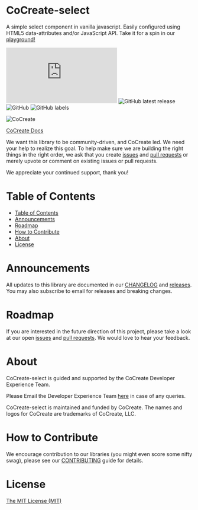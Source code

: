 # CoCreate-select
A simple select component in vanilla javascript. Easily configured using HTML5 data-attributes and/or JavaScript API. Take it for a spin in our [playground!](https://cocreate.app/docs/select)

![GitHub file size in bytes](https://img.shields.io/github/size/CoCreate-app/CoCreate-select/dist/CoCreate-select.min.js?label=minified%20size&style=for-the-badge) 
![GitHub latest release](https://img.shields.io/github/v/release/CoCreate-app/CoCreate-select?style=for-the-badge)
![GitHub](https://img.shields.io/github/license/CoCreate-app/CoCreate-select?style=for-the-badge) 
![GitHub labels](https://img.shields.io/github/labels/CoCreate-app/CoCreate-select/help%20wanted?style=for-the-badge)

![CoCreate](https://cdn.cocreate.app/logo.png)

[CoCreate Docs](https://cocreate.app/docs/select)

We want this library to be community-driven, and CoCreate led. We need your help to realize this goal. To help make sure we are building the right things in the right order, we ask that you create [issues](https://github.com/CoCreate-app/Realtime_Admin_CRM_and_CMS/issues) and [pull requests](https://github.com/CoCreate-app/Realtime_Admin_CRM_and_CMS/pulls) or merely upvote or comment on existing issues or pull requests.

We appreciate your continued support, thank you!

# Table of Contents

- [Table of Contents](#table-of-contents)
- [Announcements](#announcements)
- [Roadmap](#roadmap)
- [How to Contribute](#how-to-contribute)
- [About](#about)
- [License](#license)

<a name="announcements"></a>
# Announcements

All updates to this library are documented in our [CHANGELOG](https://github.com/CoCreate-app/CoCreate-select/blob/master/CHANGELOG.md) and [releases](https://github.com/CoCreate-app/CoCreate-select/releases). You may also subscribe to email for releases and breaking changes. 

<a name="roadmap"></a>
# Roadmap

If you are interested in the future direction of this project, please take a look at our open [issues](https://github.com/CoCreate-app/CoCreate-select/issues) and [pull requests](https://github.com/CoCreate-app/CoCreate-select/pulls). We would love to hear your feedback.


<a name="about"></a>
# About

CoCreate-select is guided and supported by the CoCreate Developer Experience Team.

Please Email the Developer Experience Team [here](mailto:develop@cocreate.app) in case of any queries.

CoCreate-select is maintained and funded by CoCreate. The names and logos for CoCreate are trademarks of CoCreate, LLC.

<a name="contribute"></a>
# How to Contribute

We encourage contribution to our libraries (you might even score some nifty swag), please see our [CONTRIBUTING](https://github.com/CoCreate-app/CoCreate-select/blob/master/CONTRIBUTING.md) guide for details.

# License
[The MIT License (MIT)](https://github.com/CoCreate-app/CoCreate-select/blob/master/LICENSE)

